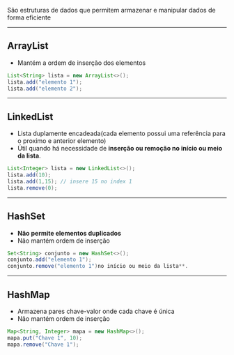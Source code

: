 São estruturas de dados que permitem armazenar e manipular dados de forma eficiente
___
## ArrayList
- Mantém a ordem de inserção dos elementos
``` java
List<String> lista = new ArrayList<>();
lista.add("elemento 1");
lista.add("elemento 2");
```
___
## LinkedList
- Lista duplamente encadeada(cada elemento possui uma referência para o proximo e anterior elemento)
- Útil quando há necessidade de **inserção ou remoção no início ou meio da lista**.
```java
List<Integer> lista = new LinkedList<>();
lista.add(10);
lista.add(1,15); // insere 15 no index 1
lista.remove(0);
```
___
## HashSet
- **Não permite elementos duplicados**
- Não mantém ordem de inserção
```java
Set<String> conjunto = new HashSet<>();
conjunto.add("elemento 1");
conjunto.remove("elemento 1")no início ou meio da lista**.
```
___
## HashMap
- Armazena pares chave-valor onde cada chave é única
- Não mantém ordem de inserção 
```java
Map<String, Integer> mapa = new HashMap<>();
mapa.put("Chave 1", 10);
mapa.remove("Chave 1");
```